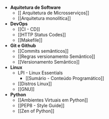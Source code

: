 
- **Aquitetura de Software**
	- [[ Arquitetura de Microsserviços]]
	- [[Arquitetura monolítica]]
- **DevOps**
	- [[CI - CD]]
	- [[HTTP Status Codes]]
	- [[Makefile]]
- **Git e Github**
	- [[Commits semânticos]]
	- [[Regras versionamento Semântico]]
	- [[Versionamento Semântico]]
- **Linux**
	- LPI - Linux Essentials
		- [[Sumário - Conteúdo Programático]]
	- [[Distros Linux]]
	- [[GNU]]
- **Python**
	- [[Ambientes Virtuais em Python]]
	- [[PEP8 - Style Guide]]
	- [[Zen of Python]]

